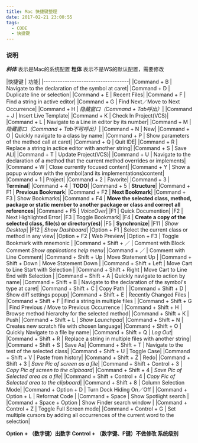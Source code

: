 ```yaml
---
title: Mac 快捷键整理
date: 2017-02-21 23:00:55
tags:
  - CODE
  - 快捷键
---
```


### 说明

***斜体*** 表示是Mac的系统配置
**粗体** 表示不是WS的默认配置，需要修改

<!-- more -->

|快捷键                         | 功能|
|------------------------------------|
|Command + B                   | Navigate to the declaration of the symbol at caret|
|Command + D                   | Duplicate line or selection|
|Command + E                   | Recent Files|
|Command + F                   | Find a string in active editor|
|Command + G                   | Find Next／Move to Next Occurrence|
|Command + H                   | *隐藏窗口（Command + Tab呼出）*|
|Command + J                   | Insert Live Template|
|Command + K                   | Check In Project(VCS)|
|Command + L                   | Navigate to a Line in editor by its number|
|Command + M                   | *隐藏窗口（Command + Tab不可呼出）*|
|Command + N                   | New|
|Command + O                   | Quickly navigate to a class by name|
|Command + P                   | Show parameters of the method call at caret|
|Command + Q                   | Quit IDE|
|Command + R                   | Replace a string in actice editor with another string|
|Command + S                   | Save ALl|
|Command + T                   | Update Project(VCS)|
|Command + U                   | Navigate to the declaration of a method that the current method overrides or implements|
|Command + W                   | Close currently focused content|
|Command + Y                   | Show a popup window with the symbol(and its implementations)content|
|Command + 1                   | Project|
|Command + 2                   | Favorite|
|Command + 3                   | **Terminal**|
|Command + 4                   | **TODO**|
|Command + 5                   | **Structure**|
|Command + F1                  | **Previous Bookmark**|
|Command + F2                  | **Next Bookmark**|
|Command + F3                  | Show Bookmarks|
|Command + F4                  | **Move the selected class, method, package or static member to another package or class and correct all references**|
|Command + F5                  | *VoiceOver*|
|F1                            | Quick Documention|
|F2                            | Next Highlighted Error|
|F3                            | Toggle Bookmark|
|F4                            | **Create a copy of the selected class, file(s) or directory(es)**|
|F5                            | **Synchronize**|
|F11                           | *Show Desktop*|
|F12                           | *Show Dashboard*|
|Option + F1                   | Select the current class or method in any view|
|Option + F2                   | Web Preview|
|Option + F3                   | Toggle Bookmark with mnemonic |
|Command + Shift + ／           | Comment with Block Comment *Show applications help menu*|
|Command + ／                   | Comment with Line Comment|
|Command + Shift + Up          | Move Statement Up |
|Command + Shift + Down        | Move Statement Down |
|Command + Shift + Left        | Move Cart to Line Start with Selection |
|Command + Shift + Right       | Move Cart to Line End with Selection |
|Command + Shift + A           | Quickly navigate to action by name|
|Command + Shift + B           | Navigate to the declaration of the symbol's type at caret|
|Command + Shift + C           | Copy Path |
|Command + Shift + D           | Show diff settings popup|
|Command + Shift + E           | Recently Changed Files |
|Command + Shift + F           | Find a string in multiple files |
|Command + Shift + G           | Find Previous / Move to Previous Occurrence |
|Command + Shift + H           | Browse method hierarchy for the selected method|
|Command + Shift + K           | Push|
|Command + Shift + L           | *Show Launchpad*|
|Command + Shift + N           | Creates new scratch file with chosen language|
|Command + Shift + O           | Quickly Navigate to a file by name|
|Command + Shift + Q           | *Log Out*|
|Command + Shift + R           | Replace a string in multiple files with another string|
|Command + Shift + S           | Save As|
|Command + Shift + T           | Navigate to the test of the selected class|
|Command + Shift + U           | Toggle Case|
|Command + Shift + V           | Paste from history|
|Command + Shift + Z           | Redo|
|Command + Shift + 3           | *Save Pic of screen as a file*|
|Command + Shift + Control + 3 | *Copy Pic of screen to the clipboard*|
|Command + Shift + 4           | *Save Pic of Selected area as a file*|
|Command + Shift + Control + 4 | *Copy Pic of Selected area to the clipboard*|
|Command + Shift + 8           | Column Selection Mode|
|Command + Option + D          | Turn Dock Hiding On／Off |
|Command + Option + L          | Reformat Code |
|Command + Space               | Show Spotlight search |
|Command + Space + Option      | Show Finder search window |
|Command + Control + Z         | Toggle Full Screen mode|
|Command + Control + G         | Set multiple cursors by adding all occurrences of the current word to the selection|

**Option  + （数字键）出数字**
**Control + （数字键、F键）不做修改 系统级别**

